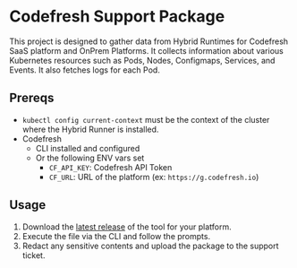 # Codefresh Support Package

This project is designed to gather data from Hybrid Runtimes for Codefresh SaaS platform and OnPrem Platforms. It collects information about various Kubernetes resources such as Pods, Nodes, Configmaps, Services, and Events. It also fetches logs for each Pod.

## Prereqs

- `kubectl config current-context` must be the context of the cluster where the Hybrid Runner is installed.
- Codefresh
  - CLI installed and configured
  - Or the following ENV vars set
    - `CF_API_KEY`: Codefresh API Token
    - `CF_URL`: URL of the platform (ex: `https://g.codefresh.io`)

## Usage

1. Download the [latest release](https://github.com/codefresh-support/codefresh-support-package/releases) of the tool for your platform.
1. Execute the file via the CLI and follow the prompts.
1. Redact any sensitive contents and upload the package to the support ticket.
